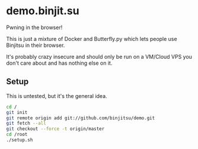 # demo.binjit.su

Pwning in the browser!

This is just a mixture of Docker and Butterfly.py which lets people use Binjitsu in their browser.

It's probably crazy insecure and should only be run on a VM/Cloud VPS you don't care about and has nothing else on it.

## Setup

This is untested, but it's the general idea.

```sh
cd /
git init
git remote origin add git://github.com/binjitsu/demo.git
git fetch --all
git checkout --force -t origin/master
cd /root
./setup.sh
```

